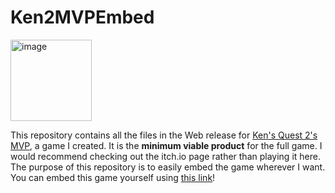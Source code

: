 # Ken2MVPEmbed

<img width="130" height="130" alt="image" src="https://github.com/user-attachments/assets/400dab9e-cc26-4a82-bf35-91ec94ee7826" />

This repository contains all the files in the Web release for [Ken's Quest 2's MVP](https://sebeldev.itch.io/kens-quest-2-mvp), a game I created.
It is the **minimum viable product** for the full game. I would recommend checking out the itch.io page rather than playing it here. The purpose of this repository is to easily embed the game wherever I want.
You can embed this game yourself using [this link](uuuhg)!
